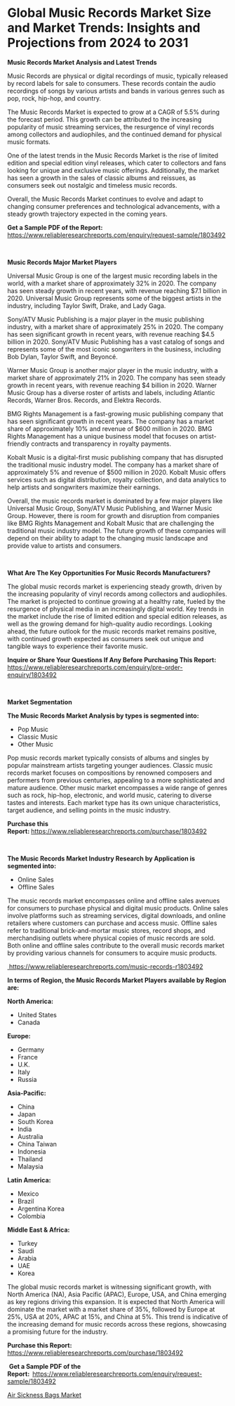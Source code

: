 <p><h1>Global Music Records Market Size and Market Trends: Insights and Projections from 2024 to 2031</h1></p><p><strong>Music Records Market Analysis and Latest Trends</strong></p>
<p><p>Music Records are physical or digital recordings of music, typically released by record labels for sale to consumers. These records contain the audio recordings of songs by various artists and bands in various genres such as pop, rock, hip-hop, and country.</p><p>The Music Records Market is expected to grow at a CAGR of 5.5% during the forecast period. This growth can be attributed to the increasing popularity of music streaming services, the resurgence of vinyl records among collectors and audiophiles, and the continued demand for physical music formats.</p><p>One of the latest trends in the Music Records Market is the rise of limited edition and special edition vinyl releases, which cater to collectors and fans looking for unique and exclusive music offerings. Additionally, the market has seen a growth in the sales of classic albums and reissues, as consumers seek out nostalgic and timeless music records.</p><p>Overall, the Music Records Market continues to evolve and adapt to changing consumer preferences and technological advancements, with a steady growth trajectory expected in the coming years.</p></p>
<p><strong>Get a Sample PDF of the Report:&nbsp;</strong> <a href="https://www.reliableresearchreports.com/enquiry/request-sample/1803492">https://www.reliableresearchreports.com/enquiry/request-sample/1803492</a></p>
<p>&nbsp;</p>
<p><strong>Music Records Major Market Players</strong></p>
<p><p>Universal Music Group is one of the largest music recording labels in the world, with a market share of approximately 32% in 2020. The company has seen steady growth in recent years, with revenue reaching $7.1 billion in 2020. Universal Music Group represents some of the biggest artists in the industry, including Taylor Swift, Drake, and Lady Gaga.</p><p>Sony/ATV Music Publishing is a major player in the music publishing industry, with a market share of approximately 25% in 2020. The company has seen significant growth in recent years, with revenue reaching $4.5 billion in 2020. Sony/ATV Music Publishing has a vast catalog of songs and represents some of the most iconic songwriters in the business, including Bob Dylan, Taylor Swift, and Beyoncé.</p><p>Warner Music Group is another major player in the music industry, with a market share of approximately 21% in 2020. The company has seen steady growth in recent years, with revenue reaching $4 billion in 2020. Warner Music Group has a diverse roster of artists and labels, including Atlantic Records, Warner Bros. Records, and Elektra Records.</p><p>BMG Rights Management is a fast-growing music publishing company that has seen significant growth in recent years. The company has a market share of approximately 10% and revenue of $600 million in 2020. BMG Rights Management has a unique business model that focuses on artist-friendly contracts and transparency in royalty payments.</p><p>Kobalt Music is a digital-first music publishing company that has disrupted the traditional music industry model. The company has a market share of approximately 5% and revenue of $500 million in 2020. Kobalt Music offers services such as digital distribution, royalty collection, and data analytics to help artists and songwriters maximize their earnings.</p><p>Overall, the music records market is dominated by a few major players like Universal Music Group, Sony/ATV Music Publishing, and Warner Music Group. However, there is room for growth and disruption from companies like BMG Rights Management and Kobalt Music that are challenging the traditional music industry model. The future growth of these companies will depend on their ability to adapt to the changing music landscape and provide value to artists and consumers.</p></p>
<p>&nbsp;</p>
<p><strong>What Are The Key Opportunities For Music Records Manufacturers?</strong></p>
<p><p>The global music records market is experiencing steady growth, driven by the increasing popularity of vinyl records among collectors and audiophiles. The market is projected to continue growing at a healthy rate, fueled by the resurgence of physical media in an increasingly digital world. Key trends in the market include the rise of limited edition and special edition releases, as well as the growing demand for high-quality audio recordings. Looking ahead, the future outlook for the music records market remains positive, with continued growth expected as consumers seek out unique and tangible ways to experience their favorite music.</p></p>
<p><strong>Inquire or Share Your Questions If Any Before Purchasing This Report:</strong> <a href="https://www.reliableresearchreports.com/enquiry/pre-order-enquiry/1803492">https://www.reliableresearchreports.com/enquiry/pre-order-enquiry/1803492</a></p>
<p>&nbsp;</p>
<p><strong>Market Segmentation</strong></p>
<p><strong>The Music Records Market Analysis by types is segmented into:</strong></p>
<p><ul><li>Pop Music</li><li>Classic Music</li><li>Other Music</li></ul></p>
<p><p>Pop music records market typically consists of albums and singles by popular mainstream artists targeting younger audiences. Classic music records market focuses on compositions by renowned composers and performers from previous centuries, appealing to a more sophisticated and mature audience. Other music market encompasses a wide range of genres such as rock, hip-hop, electronic, and world music, catering to diverse tastes and interests. Each market type has its own unique characteristics, target audience, and selling points in the music industry.</p></p>
<p><strong>Purchase this Report:&nbsp;</strong><a href="https://www.reliableresearchreports.com/purchase/1803492">https://www.reliableresearchreports.com/purchase/1803492</a></p>
<p>&nbsp;</p>
<p><strong>The Music Records Market Industry Research by Application is segmented into:</strong></p>
<p><ul><li>Online Sales</li><li>Offline Sales</li></ul></p>
<p><p>The music records market encompasses online and offline sales avenues for consumers to purchase physical and digital music products. Online sales involve platforms such as streaming services, digital downloads, and online retailers where customers can purchase and access music. Offline sales refer to traditional brick-and-mortar music stores, record shops, and merchandising outlets where physical copies of music records are sold. Both online and offline sales contribute to the overall music records market by providing various channels for consumers to acquire music products.</p></p>
<p><a href="https://www.reliableresearchreports.com/music-records-r1803492">&nbsp;https://www.reliableresearchreports.com/music-records-r1803492</a></p>
<p><strong>In terms of Region, the Music Records Market Players available by Region are:</strong></p>
<p>
    <p> <strong> North America: </strong>
        <ul>
            <li>United States</li>
            <li>Canada</li>
        </ul>
        </p> 
    <p> <strong> Europe: </strong>
        <ul>
            <li>Germany</li>
            <li>France</li>
            <li>U.K.</li>
            <li>Italy</li>
            <li>Russia</li>
        </ul>
        </p> 
    <p> <strong> Asia-Pacific: </strong>
        <ul>
            <li>China</li>
            <li>Japan</li>
            <li>South Korea</li>
            <li>India</li>
            <li>Australia</li>
            <li>China Taiwan</li>
            <li>Indonesia</li>
            <li>Thailand</li>
            <li>Malaysia</li>
        </ul>
        </p> 
    <p> <strong> Latin America: </strong>
        <ul>
            <li>Mexico</li>
            <li>Brazil</li>
            <li>Argentina Korea</li>
            <li>Colombia</li>
        </ul>
        </p> 
    <p> <strong> Middle East & Africa: </strong>
        <ul>
            <li>Turkey</li>
            <li>Saudi</li>
            <li>Arabia</li>
            <li>UAE</li>
            <li>Korea</li>
        </ul>
    </p>
    </p>
<p><p>The global music records market is witnessing significant growth, with North America (NA), Asia Pacific (APAC), Europe, USA, and China emerging as key regions driving this expansion. It is expected that North America will dominate the market with a market share of 35%, followed by Europe at 25%, USA at 20%, APAC at 15%, and China at 5%. This trend is indicative of the increasing demand for music records across these regions, showcasing a promising future for the industry.</p></p>
<p><strong>Purchase this Report: </strong><a href="https://www.reliableresearchreports.com/purchase/1803492">https://www.reliableresearchreports.com/purchase/1803492</a></p>
<p>&nbsp;<strong>Get a Sample PDF of the Report:&nbsp;&nbsp;</strong><a href="https://www.reliableresearchreports.com/enquiry/request-sample/1803492">https://www.reliableresearchreports.com/enquiry/request-sample/1803492</a></p>
<p><strong></strong></p>
<p><p><a href="https://github.com/FassouRP/Market-Research-Report-List-5/blob/main/air-sickness-bags-market.md">Air Sickness Bags Market</a></p></p>